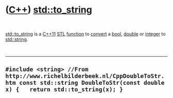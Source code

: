 
 

 

 

 

 

([C++](Cpp.md)) [std::to\_string](CppTo_string.md)
====================================================

 

[std::to\_string](CppTo_string.md) is a [C++11](Cpp11.md)
[STL](CppStl.md) [function](CppFunction.md) to
[convert](CppConvert.md) a [bool](CppBool.md), [double](CppDouble.md)
or [integer](CppInt.md) to [std::string](CppStdString.md).

 

  --------------------------------------------------------------------------------------------------------------------------------------------------------------
  ` #include <string> //From http://www.richelbilderbeek.nl/CppDoubleToStr.htm const std::string DoubleToStr(const double x) {   return std::to_string(x); } `
  --------------------------------------------------------------------------------------------------------------------------------------------------------------

 

 

 

 

 

 

